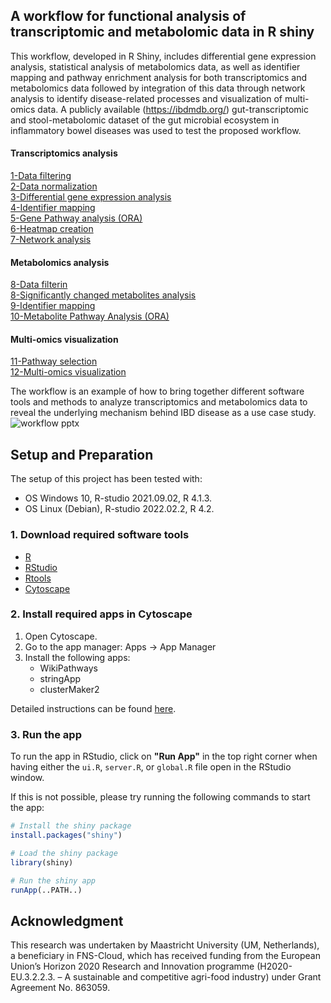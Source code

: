 ## A workflow for functional analysis of transcriptomic and metabolomic data in R shiny 

This workflow, developed in R Shiny, includes differential gene expression analysis, statistical analysis of metabolomics data, as well as identifier mapping and pathway enrichment analysis for both transcriptomics and metabolomics data followed by integration of this data through network analysis to identify disease-related processes and visualization of multi-omics data. A publicly available (https://ibdmdb.org/) gut-transcriptomic and stool-metabolomic dataset of the gut microbial ecosystem in inflammatory bowel diseases was used to test the proposed workflow.

#### Transcriptomics analysis  
[1-Data filtering](/1-data_filtering)<br /> 
[2-Data normalization](/2-data_normalization)<br />
[3-Differential gene expression analysis](/3-differential_gene_expression_analysis)<br />
[4-Identifier mapping](/4-identifier_mapping)<br />
[5-Gene Pathway analysis (ORA)](/5-pathway_analysis/)<br />
[6-Heatmap creation](/6-create_heatmap/)<br />
[7-Network analysis](/7-network_analysis)<br />

#### Metabolomics analysis  
[8-Data filterin](/7-metabolite_data_preprocessing)<br />
[8-Significantly changed metabolites analysis](/8-significantly_changed_metabolites_analysis)<br />
[9-Identifier mapping](9-metabolite_identifier_mapping)<br />
[10-Metabolite Pathway Analysis (ORA)](/10-metabolite_pathway_analysis)<br />

#### Multi-omics visualization
[11-Pathway selection](11-pathway_selection)<br />
[12-Multi-omics visualization](12-multiomics_visualization)<br />

The workflow is an example of how to bring together different software tools and methods to analyze transcriptomics and metabolomics data to reveal the underlying mechanism behind IBD disease as a use case study.
![workflow pptx](https://user-images.githubusercontent.com/65600609/210248763-ae312fec-4df9-43f0-9cc6-c995629dd2c2.jpg)

## Setup and Preparation
The setup of this project has been tested with:
- OS Windows 10, R-studio 2021.09.02, R 4.1.3.
- OS Linux (Debian), R-studio 2022.02.2, R 4.2.

### 1. Download required software tools
* [R](https://cran.r-project.org/bin/windows/base/)
* [RStudio](https://www.rstudio.com/products/rstudio/download/#download)
* [Rtools](https://cran.r-project.org/bin/windows/Rtools/)
* [Cytoscape](https://cytoscape.org/)

### 2. Install required apps in Cytoscape
1. Open Cytoscape.
2. Go to the app manager: Apps -> App Manager
3. Install the following apps:
    * WikiPathways
    * stringApp
    * clusterMaker2

Detailed instructions can be found [here](https://bigcat-um.github.io/Transcriptomics_Metabolomics_tutorials/pages/prep).

### 3. Run the app
To run the app in RStudio, click on **"Run App"** in the top right corner when having either the `ui.R`, `server.R`, or `global.R` file open in the RStudio window.

If this is not possible, please try running the following commands to start the app:
```r
# Install the shiny package
install.packages("shiny")

# Load the shiny package
library(shiny)

# Run the shiny app
runApp(..PATH..)
```

## Acknowledgment
This research was undertaken by Maastricht University (UM, Netherlands), a beneficiary in FNS-Cloud, which has received funding from the European Union’s Horizon 2020 Research and Innovation programme (H2020-EU.3.2.2.3. – A sustainable and competitive agri-food industry) under Grant Agreement No. 863059.

